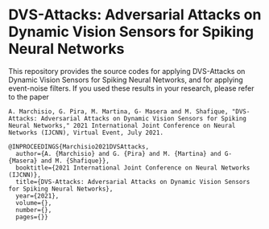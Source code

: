 # DVS-Attacks: Adversarial Attacks on Dynamic Vision Sensors for Spiking Neural Networks
This repository provides the source codes for applying DVS-Attacks on Dynamic Vision Sensors for Spiking Neural Networks, and for applying event-noise filters. If you used these results in your research, please refer to the paper
```
A. Marchisio, G. Pira, M. Martina, G- Masera and M. Shafique, "DVS-Attacks: Adversarial Attacks on Dynamic Vision Sensors for Spiking Neural Networks," 2021 International Joint Conference on Neural Networks (IJCNN), Virtual Event, July 2021.
```
```
@INPROCEEDINGS{Marchisio2021DVSAttacks,
  author={A. {Marchisio} and G. {Pira} and M. {Martina} and G- {Masera} and M. {Shafique}},
  booktitle={2021 International Joint Conference on Neural Networks (IJCNN)}, 
  title={DVS-Attacks: Adversarial Attacks on Dynamic Vision Sensors for Spiking Neural Networks}, 
  year={2021},
  volume={},
  number={},
  pages={}}
```
